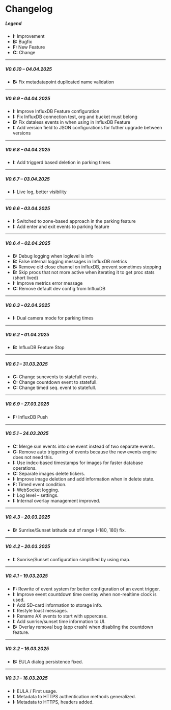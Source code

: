 # Changelog

##### Legend  
- **I:** Improvement  
- **B:** Bugfix 
- **F:** New Feature  
- **C:** Change  


---

##### V0.6.10 – 04.04.2025
- **B:** Fix metadatapoint duplicated name validation
   
---

##### V0.6.9 – 04.04.2025
- **I:** Improve InfluxDB Feature configuration
- **I:** Fix InfluxDB connection test, org and bucket must belong
- **B:** Fix dataless events in when using in InfluxDB Feature
- **I:** Add version field to JSON configurations for futher upgrade between versions
   
---

##### V0.6.8 – 04.04.2025
- **I:** Add triggerd based deletion in parking times
  
---

##### V0.6.7 – 03.04.2025
- **I:** Live log, better visibility
  
---

##### V0.6.6 – 03.04.2025
- **I:** Switched to zone-based approach in the parking feature
- **I:** Add enter and exit events to parking feature
  
---

##### V0.6.4 – 02.04.2025
- **B:** Debug logging when loglevel is info
- **B:** False internal logging messages in InfluxDB metrics
- **B:** Remove old close channel on influxDB, prevent sometimes stopping 
- **B:** Skip procs that not more active when iterating it to get proc stats (short lived)
- **I:** Improve metrics error message
- **C:** Remove default dev config from InfluxDB 
  
---

##### V0.6.3 – 02.04.2025
- **I:** Dual camera mode for parking times
  
---

##### V0.6.2 – 01.04.2025
- **B:** InfluxDB Feature Stop 
  
---

##### V0.6.1 – 31.03.2025
- **C:** Change sunevents to statefull events.
- **C:** Change countdown event to statefull.
- **C:** Change timed seq. event to statefull.
  
---

##### V0.6.9 – 27.03.2025
- **F:** InfluxDB Push

---

##### V0.5.1 – 24.03.2025

- **C:** Merge sun events into one event instead of two separate events.
- **C:** Remove auto triggering of events because the new events engine does not need this.
- **I:** Use index-based timestamps for images for faster database operations.
- **C:** Separate images delete tickers.
- **I:** Improve image deletion and add information when in delete state.
- **F:** Timed event condition.
- **I:** WebSocket logging.
- **I:** Log level – settings.
- **I:** Internal overlay management improved.

---

##### V0.4.3 – 20.03.2025

- **B:** Sunrise/Sunset latitude out of range (-180, 180) fix.

---

##### V0.4.2 – 20.03.2025

- **I:** Sunrise/Sunset configuration simplified by using map.

---

##### V0.4.1 – 19.03.2025

- **F:** Rewrite of event system for better configuration of an event trigger.
- **I:** Improve event countdown time overlay when non-realtime clock is used.
- **I:** Add SD-card information to storage info.
- **I:** Restyle toast messages.
- **I:** Rename AX events to start with uppercase.
- **I:** Add sunrise/sunset time information to UI.
- **B:** Overlay removal bug (app crash) when disabling the countdown feature.

---

##### V0.3.2 – 16.03.2025

- **B:** EULA dialog persistence fixed.

---

##### V0.3.1 – 16.03.2025

- **I:** EULA / First usage.
- **I:** Metadata to HTTPS authentication methods generalized.
- **I:** Metadata to HTTPS, headers added.
